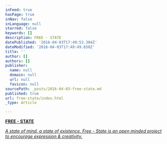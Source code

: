 ```yaml
---
inFeed: true
hasPage: true
inNav: false
inLanguage: null
starred: false
keywords: []
description: FREE - STATE
datePublished: '2016-04-03T17:49:52.304Z'
dateModified: '2016-04-03T17:49:49.650Z'
title: ''
author: []
authors: []
publisher:
  name: null
  domain: null
  url: null
  favicon: null
sourcePath: _posts/2016-04-03-free-state.md
published: true
url: free-state/index.html
_type: Article

---
```

[**FREE - STATE**][0]

_[A state of mind, a state of existence. Free - State is an open minded project to encourage expression & creativity.][0]_

[0]: null